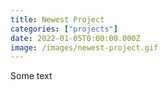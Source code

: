 ```yaml
---
title: Newest Project
categories: ["projects"]
date: 2022-01-05T0:00:00.000Z
image: /images/newest-project.gif
---
```


Some text
